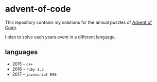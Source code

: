 # advent-of-code

This repository contains my solutions for the annual puzzles of [Advent of Code](https://adventofcode.com/).

I plan to solve each years event in a different language.

## languages
* 2015 - `c++`
* 2016 - `ruby 2.5`
* 2017 - `javascript ES6`
